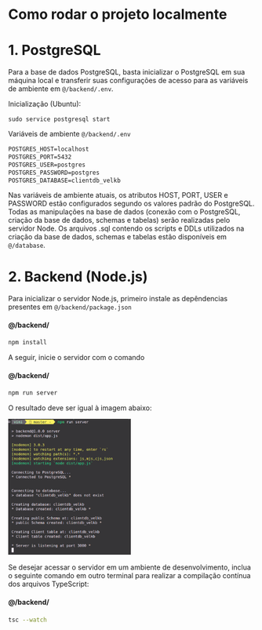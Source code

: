 # Como rodar o projeto localmente


# 1. PostgreSQL

Para a base de dados PostgreSQL, basta inicializar o PostgreSQL em sua máquina local e transferir suas configurações de acesso para as variáveis de ambiente em `@/backend/.env`. 

Inicialização (Ubuntu):
```
sudo service postgresql start
```

Variáveis de ambiente `@/backend/.env`
```.env
POSTGRES_HOST=localhost
POSTGRES_PORT=5432
POSTGRES_USER=postgres
POSTGRES_PASSWORD=postgres
POSTGRES_DATABASE=clientdb_velkb
```

Nas variáveis de ambiente atuais, os atributos HOST, PORT, USER e PASSWORD estão configurados segundo os valores padrão do PostgreSQL. 
Todas as manipulações na base de dados (conexão com o PostgreSQL, criação da base de dados, schemas e tabelas) serão realizadas pelo servidor Node.
Os arquivos .sql contendo os scripts e DDLs utilizados na criação da base de dados, schemas e tabelas estão disponíveis em `@/database`.


# 2. Backend (Node.js)

Para inicializar o servidor Node.js, primeiro instale as depêndencias presentes em `@/backend/package.json`

#### @/backend/

```bash
npm install
```
A seguir, inicie o servidor com o comando

#### @/backend/

```bash
npm run server
```

O resultado deve ser igual à imagem abaixo:

<img src="/readme_images/npm_run_server.png" alt="Example Image" width="250">


Se desejar acessar o servidor em um ambiente de desenvolvimento, inclua o seguinte comando em outro terminal para realizar a compilação contínua dos arquivos TypeScript:

#### @/backend/

```bash
tsc --watch
```


